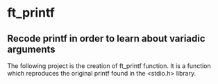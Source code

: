 # ft\_printf
## Recode printf in order to learn about variadic arguments
The following project is the creation of ft\_printf function. It is a function
which reproduces the original printf found in the <stdio.h> library.
